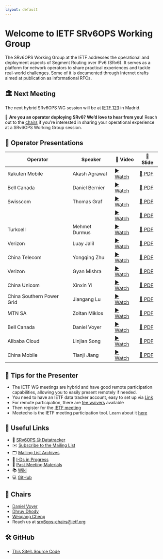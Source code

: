 ```yaml
---
layout: default
---
```


# Welcome to IETF SRv6OPS Working Group

The SRv6OPS Working Group at the IETF addresses the operational and deployment aspects of Segment Routing over IPv6 (SRv6). It serves as a platform for network operators to share practical experiences and tackle real-world challenges. Some of it is documented through Internet drafts aimed at publication as informational RFCs.

## 🏛️ Next Meeting

The next hybrid SRv6OPS WG session will be at [IETF 123](https://www.ietf.org/meeting/123/) in Madrid.

📢 **Are you an operator deploying SRv6? We’d love to hear from you!** 
Reach out to the [chairs](mailto:srv6ops-chairs@ietf.org) if you’re interested in sharing your operational experience at a SRv6OPS Working Group session.

## 📂 Operator Presentations

| Operator       | Speaker           | 🎥 Video | 📄 Slide |
|----------------|-------------------|----------|----------|
| Rakuten Mobile | Akash Agrawal | [▶️ Watch](https://youtu.be/QmQ8VO5ldKA?si=7wX5HBRrGFsevI-4&t=2177) | [📄 PDF](https://datatracker.ietf.org/meeting/120/materials/slides-120-srv6ops-23-rakuten-srv6-deployment-case-study-00)|
| Bell Canada | Daniel Bernier | [▶️ Watch](https://youtu.be/qaU-KKScK-Y?si=w93aNVa8PtI96UOl&t=291) | [📄 PDF](https://datatracker.ietf.org/meeting/121/materials/slides-121-srv6ops-21-service-programming-00.pdf)|
| Swisscom | Thomas Graf | [▶️ Watch](https://youtu.be/qaU-KKScK-Y?si=c9YkW4Aoz1N5QhQp&t=2051) | [📄 PDF](https://datatracker.ietf.org/meeting/121/materials/slides-121-srv6ops-swisscom-srv6-network-incident-network-analytics-postmortem-00.pdf)|
| | | [▶️ Watch](https://youtu.be/PTNYIm1SVXk?si=6Lgf2iBqgF_ZgCRA&t=2007) | [📄 PDF](https://datatracker.ietf.org/meeting/119/materials/slides-119-srv6ops-swisscom-01)|
| Turkcell       | Mehmet Durmus     | [▶️ Watch](https://youtu.be/2yzDrQEdAXU?si=LdCkrbo52WdkeRV8&t=278) | [📄 PDF](https://datatracker.ietf.org/meeting/122/materials/slides-122-srv6ops-21-srv6-turkcell-01.pdf) |
| Verizon | Luay Jalil | [▶️ Watch](https://youtu.be/QmQ8VO5ldKA?si=MKXcXVSD5gOU92n9&t=652) | [📄 PDF](https://datatracker.ietf.org/meeting/120/materials/slides-120-srv6ops-21-verizon-srv6-in-verizon-01)|
| China Telecom  | Yongqing Zhu      | [▶️ Watch](https://youtu.be/2yzDrQEdAXU?si=XP3Z_k68J6kutQVQ&t=2015) | [📄 PDF](https://datatracker.ietf.org/meeting/122/materials/slides-122-srv6ops-22-srv6-practice-in-china-telecom-00.pdf) |
| Verizon | Gyan Mishra | [▶️ Watch](https://youtu.be/qaU-KKScK-Y?si=1hHeO1AGCDzAcvDl&t=2994) | [📄 PDF](https://datatracker.ietf.org/meeting/121/materials/slides-121-srv6ops-24-srv6-dc-multi-pod-scenario-01.pdf)|
| China Unicom | Xinxin Yi | [▶️ Watch](https://youtu.be/QmQ8VO5ldKA?si=yUJoSgIBl54GkibY&t=1546) | [📄 PDF](https://datatracker.ietf.org/meeting/120/materials/slides-120-srv6ops-22-china-unicom-srv6-in-the-cloud-00)|
| China Southern Power Grid | Jiangang Lu | [▶️ Watch](https://youtu.be/qaU-KKScK-Y?si=c5W5tmCM17msh-MH&t=1165) | [📄 PDF](https://datatracker.ietf.org/meeting/121/materials/slides-121-srv6ops-22-srv6-in-smart-grid-00.pdf)|
| MTN SA | Zoltan Miklos | [▶️ Watch](https://youtu.be/PTNYIm1SVXk?si=HvZD3WZxW60EfH9R&t=366) | [📄 PDF](https://datatracker.ietf.org/meeting/119/materials/slides-119-srv6ops-mtn-south-africa-01)|
| Bell Canada | Daniel Voyer | [▶️ Watch](https://youtu.be/PTNYIm1SVXk?si=474_gJorhz5m7gbe&t=1209) | [📄 PDF](https://datatracker.ietf.org/meeting/119/materials/slides-119-srv6ops-bell-canada-03)|
| Alibaba Cloud | Linjian Song | [▶️ Watch](https://youtu.be/PTNYIm1SVXk?si=t9h0kjiMK2dD8hjx&t=2627) | [📄 PDF](https://datatracker.ietf.org/meeting/119/materials/slides-119-srv6ops-alibaba-cloud-02)|
| China Mobile | Tianji Jiang | [▶️ Watch](https://youtu.be/PTNYIm1SVXk?si=F3ERmvO0LbtFHHPt&t=3314) | [📄 PDF](https://datatracker.ietf.org/meeting/119/materials/slides-119-srv6ops-china-mobile-00)|

## 📌 Tips for the Presenter 
- The IETF WG meetings are hybrid and have good remote participation capabilities, allowing you to easily present remotely if needed.  
- You need to have an IETF data tracker account, easy to set up via [Link](https://datatracker.ietf.org/accounts/create/)
- For remote participation, there are [fee waivers](https://www.ietf.org/meeting/registration-fee-waivers/) available  
- Then register for the [IETF meeting](https://www.ietf.org/meeting/upcoming/)
- Meetecho is the IETF meeting participation tool. Learn about it [here](https://www.ietf.org/meeting/technology/meetecho-guide-participant/)  


## 🔗 Useful Links
- 📄 [SRv6OPS @ Datatracker](https://datatracker.ietf.org/wg/srv6ops/about/)
- ✉️ [Subscribe to the Mailing List](https://mailman3.ietf.org/mailman3/lists/srv6ops.ietf.org/)
- 🗂️ [Mailing List Archives](https://mailarchive.ietf.org/arch/browse/srv6ops/)
- 🧪 [I-Ds in Progress](https://datatracker.ietf.org/group/srv6ops/documents/)
- 📝 [Past Meeting Materials](https://datatracker.ietf.org/group/srv6ops/meetings/)
- 📚 [Wiki](https://wiki.ietf.org/en/group/srv6ops)
- 💻 [GitHub](https://github.com/ietf-wg-srv6ops)

## 👥 Chairs
- [Daniel Voyer](https://datatracker.ietf.org/person/danvoyerwork@gmail.com)
- [Dhruv Dhody](https://datatracker.ietf.org/person/dd@dhruvdhody.com)
- [Weiqiang Cheng](https://datatracker.ietf.org/person/chengweiqiang@chinamobile.com)
- Reach us at [srv6ops-chairs@ietf.org](mailto:srv6ops-chairs@ietf.org)
  
## 🛠️ GitHub
- [This Site’s Source Code](https://github.com/ietf-wg-srv6ops/ietf-wg-srv6ops.github.io)
